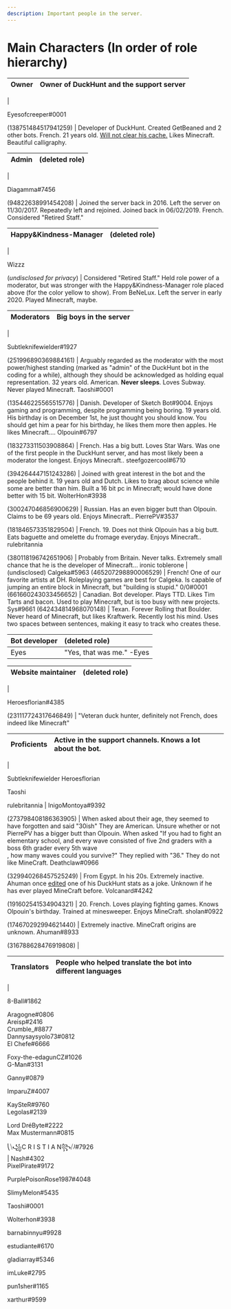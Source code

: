 ```yaml
---
description: Important people in the server.
---
```


# Main Characters (In order of role hierarchy)

Owner | Owner of DuckHunt and the support server
:---- | :---------------------------------------
|

Eyesofcreeper#0001

(138751484517941259) | Developer of DuckHunt. Created GetBeaned and 2 other bots. French. 21 years old. [Will not clear his cache.](server-events/clear-your-cache-awareness.md) Likes Minecraft. Beautiful calligraphy.

Admin | (deleted role)
:---- | :-------------
|

Diagamma#7456

(94822638991454208) | Joined the server back in 2016\. Left the server on 11/30/2017\. Repeatedly left and rejoined. Joined back in 06/02/2019\. French. Considered "Retired Staff."

Happy&Kindness-Manager | (deleted role)
:--------------------- | :-------------
|

Wizzz

(_undisclosed for privacy_) | Considered "Retired Staff." Held role power of a moderator, but was stronger with the Happy&Kindness-Manager role placed above (for the color yellow to show). From BeNeLux. Left the server in early 2020\. Played Minecraft, maybe.

Moderators | Big boys in the server
:--------- | :---------------------
|

Subtleknifewielder#1927

(251996890369884161) | Arguably regarded as the moderator with the most power/highest standing (marked as "admin" of the DuckHunt bot in the coding for a while), although they should be acknowledged as holding equal representation. 32 years old. American. **Never sleeps**. Loves Subway. Never played Minecraft. Taoshi#0001

(135446225565515776) | Danish. Developer of Sketch Bot#9004\. Enjoys gaming and programming, despite programming being boring. 19 years old. His birthday is on December 1st, he just thought you should know. You should get him a pear for his birthday, he likes them more then apples. He likes Minecraft.... Olpouin#6797

(183273311503908864) | French. Has a big butt. Loves Star Wars. Was one of the first people in the DuckHunt server, and has most likely been a moderator the longest. Enjoys Minecraft.. steefgozercool#6710

(394264447151243286) | Joined with great interest in the bot and the people behind it. 19 years old and Dutch. Likes to brag about science while some are better than him. Built a 16 bit pc in Minecraft; would have done better with 15 bit. WolterHon#3938

(300247046856900629) | Russian. Has an even bigger butt than Olpouin. Claims to be 69 years old. Enjoys Minecraft.. PierrePV#3537

(181846573351829504) | French. 19\. Does not think Olpouin has a big butt. Eats baguette and omelette du fromage everyday. Enjoys Minecraft.. rulebritannia

(380118196742651906) | Probably from Britain. Never talks. Extremely small chance that he is the developer of Minecraft... ironic toblerone | (undisclosed) Calgeka#5963 (465207298890006529) | French! One of our favorite artists at DH. Roleplaying games are best for Calgeka. Is capable of jumping an entire block in Minecraft, but "building is stupid." 0/0#0001 (661660243033456652) | Canadian. Bot developer. Plays TTD. Likes Tim Tarts and bacon. Used to play Minecraft, but is too busy with new projects. Sys#9661 (642434814968070148) | Texan. Forever Rolling that Boulder. Never heard of Minecraft, but likes Kraftwerk. Recently lost his mind. Uses two spaces between sentences, making it easy to track who creates these.

Bot developer | (deleted role)
:------------ | :------------------------
Eyes          | "Yes, that was me." -Eyes

Website maintainer | (deleted role)
:----------------- | :-------------
|

Heroesflorian#4385

(231117724317646849) | "Veteran duck hunter, definitely not French, does indeed like Minecraft"

Proficients | Active in the support channels. Knows a lot about the bot.
:---------- | :---------------------------------------------------------
|

Subtleknifewielder Heroesflorian

Taoshi

rulebritannia | InigoMontoya#9392

(273798408186363905) | When asked about their age, they seemed to have forgotten and said "30ish" They are American. Unsure whether or not PierrePV has a bigger butt than Olpouin. When asked "If you had to fight an elementary school, and every wave consisted of five 2nd graders with a boss 6th grader every 5th wave<br>
, how many waves could you survive?" They replied with "36." They do not like MineCraft. Deathclaw#0966

(329940268457525249) | From Egypt. In his 20s. Extremely inactive. Ahuman once [edited](https://cdn.discordapp.com/attachments/428413807862480896/483842175335923712/Screenshot_481.png) one of his DuckHunt stats as a joke. Unknown if he has ever played MineCraft before. Volcanard#4242

(191602541534904321) | 20\. French. Loves playing fighting games. Knows Olpouin's birthday. Trained at minesweeper. Enjoys MineCraft. sholan#0922

(174670292994621440) | Extremely inactive. MineCraft origins are unknown. Ahuman#8933

(316788628476919808) |

Translators | People who helped translate the bot into different languages
:---------- | :-----------------------------------------------------------
|

8-Ball#1862

Aragogne#0806<br>
Areisp#2416<br>
Crumble_#8877<br>
Dannysaysyolo73#0812<br>
El Chefe#6666<br>

Foxy-the-edagunCZ#1026<br>
G-Man#3131<br>

Ganny#0879<br>

ImparuZ#4007<br>

KaySteR#9760<br>
Legolas#2139<br>

Lord DréByte#2222<br>
Max Mustermann#0815<br>

⎝⧹꧁C R I S T I A N꧂⧸⎠#7926<br>
| Nash#4302<br>
PixelPirate#9172<br>

PurplePoisonRose1987#4048<br>

SlimyMelon#5435<br>

Taoshi#0001<br>

Wolterhon#3938<br>

barnabinnyu#9928<br>

estudiante#6170<br>

gladiarray#5346<br>

imLuke#2795<br>

pun1sher#1165<br>

xarthur#9599<br>
